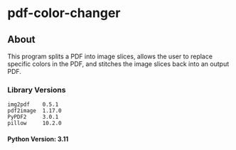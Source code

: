 # pdf-color-changer

## About
This program splits a PDF into image slices, allows the user to replace specific colors in the PDF, and stitches the image slices back into an output PDF.

### Library    Versions
    img2pdf    0.5.1
    pdf2image  1.17.0
    PyPDF2     3.0.1
    pillow     10.2.0

#### Python Version: 3.11
